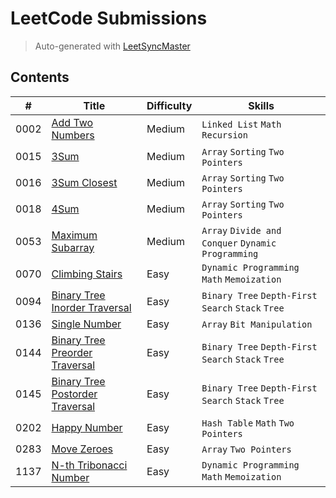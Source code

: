# LeetCode Submissions

> Auto-generated with [LeetSyncMaster](https://github.com/shubhamwagh/LeetSyncMaster)

## Contents

| # | Title | Difficulty | Skills |
|---| ----- | ---------- | ------ |
| 0002 | [Add Two Numbers](https://leetcode.com/problems/add-two-numbers) | Medium | `Linked List` `Math` `Recursion` |
| 0015 | [3Sum](https://leetcode.com/problems/3sum) | Medium | `Array` `Sorting` `Two Pointers` |
| 0016 | [3Sum Closest](https://leetcode.com/problems/3sum-closest) | Medium | `Array` `Sorting` `Two Pointers` |
| 0018 | [4Sum](https://leetcode.com/problems/4sum) | Medium | `Array` `Sorting` `Two Pointers` |
| 0053 | [Maximum Subarray](https://leetcode.com/problems/maximum-subarray) | Medium | `Array` `Divide and Conquer` `Dynamic Programming` |
| 0070 | [Climbing Stairs](https://leetcode.com/problems/climbing-stairs) | Easy | `Dynamic Programming` `Math` `Memoization` |
| 0094 | [Binary Tree Inorder Traversal](https://leetcode.com/problems/binary-tree-inorder-traversal) | Easy | `Binary Tree` `Depth-First Search` `Stack` `Tree` |
| 0136 | [Single Number](https://leetcode.com/problems/single-number) | Easy | `Array` `Bit Manipulation` |
| 0144 | [Binary Tree Preorder Traversal](https://leetcode.com/problems/binary-tree-preorder-traversal) | Easy | `Binary Tree` `Depth-First Search` `Stack` `Tree` |
| 0145 | [Binary Tree Postorder Traversal](https://leetcode.com/problems/binary-tree-postorder-traversal) | Easy | `Binary Tree` `Depth-First Search` `Stack` `Tree` |
| 0202 | [Happy Number](https://leetcode.com/problems/happy-number) | Easy | `Hash Table` `Math` `Two Pointers` |
| 0283 | [Move Zeroes](https://leetcode.com/problems/move-zeroes) | Easy | `Array` `Two Pointers` |
| 1137 | [N-th Tribonacci Number](https://leetcode.com/problems/n-th-tribonacci-number) | Easy | `Dynamic Programming` `Math` `Memoization` |